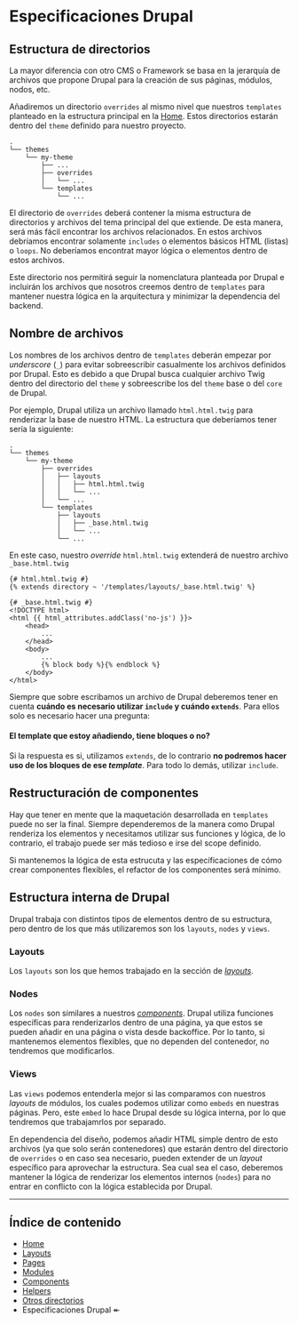 # Especificaciones Drupal

## Estructura de directorios
La mayor diferencia con otro CMS o Framework se basa en la jerarquía de archivos que propone Drupal para la creación de sus páginas, módulos, nodos, etc.

Añadiremos un directorio `overrides` al mismo nivel que nuestros `templates` planteado en la estructura principal en la [Home](./Index.md). Estos directorios estarán dentro del `theme` definido para nuestro proyecto.

```
.
└── themes
    └── my-theme
        ├── ...
        ├── overrides
        │   └── ...
        └── templates
            └── ...
```

El directorio de `overrides` deberá contener la misma estructura de directorios y archivos del tema principal del que extiende. De esta manera, será más fácil encontrar los archivos relacionados. En estos archivos debríamos encontrar solamente `includes` o elementos básicos HTML (listas) o `loops`. No deberíamos encontrat mayor lógica o elementos dentro de estos archivos.

Este directorio nos permitirá seguir la nomenclatura planteada por Drupal e incluirán los archivos que nosotros creemos dentro de `templates` para mantener nuestra lógica en la arquitectura y minimizar la dependencia del backend.

## Nombre de archivos

Los nombres de los archivos dentro de `templates` deberán empezar por _underscore_ (`_`) para evitar sobreescribir casualmente los archivos definidos por Drupal. Esto es debido a que Drupal busca cualquier archivo Twig dentro del directorio del `theme` y sobreescribe los del `theme` base o del `core` de Drupal.

Por ejemplo, Drupal utiliza un archivo llamado `html.html.twig` para renderizar la base de nuestro HTML. La estructura que deberíamos tener sería la siguiente:

```
.
└── themes
    └── my-theme
        ├── overrides
        │   ├── layouts
        │   │   ├── html.html.twig
        │   │   └── ...
        │   └── ...
        └── templates
            ├── layouts
            │   ├── _base.html.twig
            │   └── ...
            └── ...
```

En este caso, nuestro _override_ `html.html.twig` extenderá de nuestro archivo `_base.html.twig`

``` twig
{# html.html.twig #}
{% extends directory ~ '/templates/layouts/_base.html.twig' %}
```

``` twig
{# _base.html.twig #}
<!DOCTYPE html>
<html {{ html_attributes.addClass('no-js') }}>
    <head>
        ...
    </head>
    <body>
        ...
        {% block body %}{% endblock %}
    </body>
</html>
```

Siempre que sobre escribamos un archivo de Drupal deberemos tener en cuenta **cuándo es necesario utilizar `include` y cuándo `extends`**. Para ellos solo es necesario hacer una pregunta:

#### El template que estoy añadiendo, tiene bloques o no?
Si la respuesta es si, utilizamos `extends`, de lo contrario **no podremos hacer uso de los bloques de ese _template_**. Para todo lo demás, utilizar `include`.

## Restructuración de componentes

Hay que tener en mente que la maquetación desarrollada en `templates` puede no ser la final. Siempre dependeremos de la manera como Drupal renderiza los elementos y necesitamos utilizar sus funciones y lógica, de lo contrario, el trabajo puede ser más tedioso e irse del scope definido.

Si mantenemos la lógica de esta estrucuta y las específicaciones de cómo crear componentes flexibles, el refactor de los componentes será mínimo.

## Estructura interna de Drupal

Drupal trabaja con distintos tipos de elementos dentro de su estructura, pero dentro de los que más utilizaremos son los `layouts`, `nodes` y `views`.

### Layouts

Los `layouts` son los que hemos trabajado en la sección de [_layouts_](./Layouts.md).

### Nodes

Los `nodes` son similares a nuestros [_components_](./Components.md). Drupal utiliza funciones específicas para renderizarlos dentro de una página, ya que estos se pueden añadir en una página o vista desde backoffice. Por lo tanto, si mantenemos elementos flexibles, que no dependen del contenedor, no tendremos que modificarlos.

### Views

Las `views` podemos entenderla mejor si las comparamos con nuestros _layouts_ de módulos, los cuales podemos utilizar como `embeds` en nuestras páginas. Pero, este `embed` lo hace Drupal desde su lógica interna, por lo que tendremos que trabajamrlos por separado.

En dependencia del diseño, podemos añadir HTML simple dentro de esto archivos (ya que solo serán contenedores) que estarán dentro del directorio de `overrides` o en caso sea necesario, pueden extender de un _layout_ específico para aprovechar la estructura. Sea cual sea el caso, deberemos mantener la lógica de renderizar los elementos internos (`nodes`) para no entrar en conflicto con la lógica establecida por Drupal.

----

## Índice de contenido

- [Home](./Index.md)
- [Layouts](./Layouts.md)
- [Pages](./Pages.md)
- [Modules](./Modules.md)
- [Components](./Components.md)
- [Helpers](./Helpers.md)
- [Otros directorios](./Others.md)
- Especificaciones Drupal ↞
